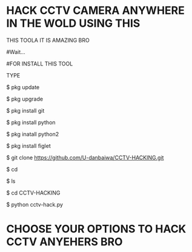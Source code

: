 # HACK CCTV CAMERA ANYWHERE IN THE WOLD USING THIS

THIS TOOLA IT IS AMAZING BRO

#Wait...


#FOR INSTALL THIS TOOL



TYPE


$ pkg update

$ pkg upgrade

$ pkg install git


$ pkg install python


$ pkg inatall python2


$ pkg install figlet


$ git clone https://github.com/U-danbaiwa/CCTV-HACKING.git


$ cd


$ ls


$ cd CCTV-HACKING


$ python cctv-hack.py


# CHOOSE YOUR OPTIONS TO HACK CCTV ANYEHERS BRO



